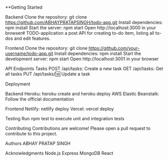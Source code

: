 **Getting Started


Backend
Clone the repository: git clone https://github.com/ABHAYPRATAPSINGH/todo-app.git
Install dependencies: npm install
Start the server: npm start
Open http://localhost:3000 in your browser# TODO-application
a post API for creating to-do item, listing all to-dos and edit features.


Frontend
Clone the repository: git clone https://github.com/your-username/todo-app.git
Install dependencies: npm install
Start the development server: npm start
Open http://localhost:3001 in your browser


API Endpoints
Tasks
POST /api/tasks: Create a new task
GET /api/tasks: Get all tasks
PUT /api/tasks/:id: Update a task


Deployment

Backend
Heroku: heroku create and heroku deploy
AWS Elastic Beanstalk: Follow the official documentation

Frontend
Netlify: netlify deploy
Vercel: vercel deploy

Testing
Run npm test to execute unit and integration tests

Contributing
Contributions are welcome! Please open a pull request to contribute to this project.

Authors
ABHAY PRATAP SINGH

Acknowledgments
Node.js
Express
MongoDB
React
